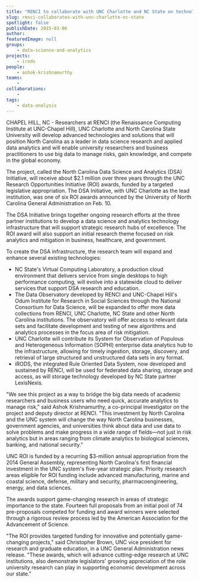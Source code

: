 ```yaml
---
title: "RENCI to collaborate with UNC Charlotte and NC State on technologies for big data analytics"
slug: renci-collaborates-with-unc-charlotte-nc-state
spotlight: false
publishDate: 2015-03-06
author: 
featuredImage: null
groups:
    - data-science-and-analytics
projects:
    - irods
people:
    - ashok-krishnamurthy
teams: 
    - 
collaborations:
    - 
tags:
    - data-analysis
---
```

CHAPEL HILL, NC - Researchers at RENCI (the Renaissance Computing Institute at UNC-Chapel Hill), UNC Charlotte and North Carolina State University will develop advanced technologies and solutions that will position North Carolina as a leader in data science research and applied data analytics and will enable university researchers and business practitioners to use big data to manage risks, gain knowledge, and compete in the global economy.

The project, called the North Carolina Data Science and Analytics (DSA) Initiative, will receive about $2.1 million over three years through the UNC Research Opportunities Initiative (ROI) awards, funded by a targeted legislative appropriation. The DSA Initiative, with UNC Charlotte as the lead institution, was one of six ROI awards announced by the University of North Carolina General Administration on Feb. 10.

The DSA Initiative brings together ongoing research efforts at the three partner institutions to develop a data science and analytics technology infrastructure that will support strategic research hubs of excellence. The ROI award will also support an initial research theme focused on risk analytics and mitigation in business, healthcare, and government.

To create the DSA infrastructure, the research team will expand and enhance several existing technologies:
*   NC State's Virtual Computing Laboratory, a production cloud environment that delivers service from single desktops to high performance computing, will evolve into a statewide cloud to deliver services that support DSA research and education.
*   The Data Observatory developed by RENCI and UNC-Chapel Hill's Odum Institute for Research in Social Sciences through the National Consortium for Data Science, will be expanded to offer more data collections from RENCI, UNC Charlotte, NC State and other North Carolina institutions. The observatory will offer access to relevant data sets and facilitate development and testing of new algorithms and analytics processes in the focus area of risk mitigation.
*   UNC Charlotte will contribute its System for Observation of Populous and Heterogeneous Information (SOPHI) enterprise data analytics hub to the infrastructure, allowing for timely ingestion, storage, discovery, and retrieval of large structured and unstructured data sets in any format.
*   iRODS, the integrated Rule Oriented Data System, now developed and sustained by RENCI, will be used for federated data sharing, storage and access, as will storage technology developed by NC State partner LexisNexis.

"We see this project as a way to bridge the big data needs of academic researchers and business users who need quick, accurate analytics to manage risk," said Ashok Krishnamurthy, a co-principal investigator on the project and deputy director at RENCI. "This investment by North Carolina and the UNC system will change the way North Carolina businesses, government agencies, and universities think about data and use data to solve problems and make progress in a wide range of fields—not just in risk analytics but in areas ranging from climate analytics to biological sciences, banking, and national security."

UNC ROI is funded by a recurring $3-million annual appropriation from the 2014 General Assembly, representing North Carolina's first financial investment in the UNC system's five-year strategic plan. Priority research areas eligible for ROI funding include advanced manufacturing, marine and coastal science, defense, military and security, pharmacoengineering, energy, and data sciences.

The awards support game-changing research in areas of strategic importance to the state. Fourteen full proposals from an initial pool of 74 pre-proposals competed for funding and award winners were selected through a rigorous review process led by the American Association for the Advancement of Science.

"The ROI provides targeted funding for innovative and potentially game-changing projects," said Christopher Brown, UNC vice president for research and graduate education, in a UNC General Administration news release. "These awards, which will advance cutting-edge research at UNC institutions, also demonstrate legislators' growing appreciation of the role university research can play in supporting economic development across our state."
